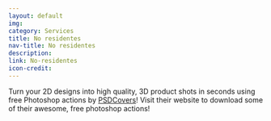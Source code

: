 ```yaml
---
layout: default
img: 
category: Services
title: No residentes
nav-title: No residentes
description:
link: No-residentes
icon-credit:
---
```

  Turn your 2D designs into high quality, 3D
  product shots in seconds using free Photoshop actions by [PSDCovers](http://www.psdcovers.com/)! Visit
  their website to download some of their awesome, free photoshop actions!
